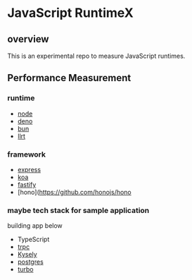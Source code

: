 # JavaScript RuntimeX

## overview

This is an experimental repo to measure JavaScript runtimes.

## Performance Measurement
### runtime
* [node](https://github.com/nodejs/node)
* [deno](https://github.com/denoland/deno)
* [bun](https://github.com/oven-sh/bun)
* [llrt](https://github.com/awslabs/llrt)

### framework
* [express](https://github.com/expressjs/express)
* [koa](https://github.com/koajs/koa)
* [fastify](https://github.com/fastify/fastify)
* [hono](https://github.com/honojs/hono

### maybe tech stack for sample application
building app below
* TypeScript
* [trpc](https://github.com/trpc/trpc)
* [Kysely](https://github.com/kysely-org/kysely)
* [postgres](https://github.com/postgres/postgres)
* [turbo](https://github.com/vercel/turbo)